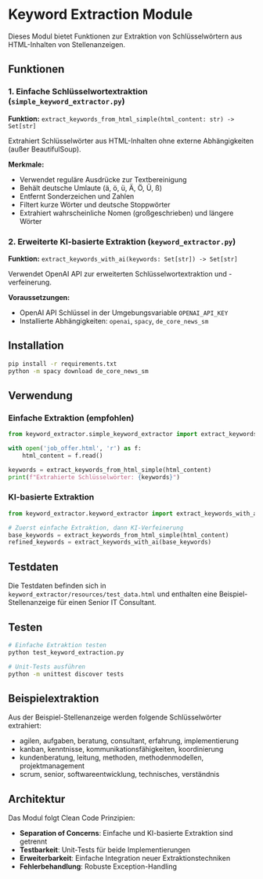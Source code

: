 # Keyword Extraction Module

Dieses Modul bietet Funktionen zur Extraktion von Schlüsselwörtern aus HTML-Inhalten von Stellenanzeigen.

## Funktionen

### 1. Einfache Schlüsselwortextraktion (`simple_keyword_extractor.py`)

**Funktion:** `extract_keywords_from_html_simple(html_content: str) -> Set[str]`

Extrahiert Schlüsselwörter aus HTML-Inhalten ohne externe Abhängigkeiten (außer BeautifulSoup).

**Merkmale:**
- Verwendet reguläre Ausdrücke zur Textbereinigung
- Behält deutsche Umlaute (ä, ö, ü, Ä, Ö, Ü, ß)
- Entfernt Sonderzeichen und Zahlen
- Filtert kurze Wörter und deutsche Stoppwörter
- Extrahiert wahrscheinliche Nomen (großgeschrieben) und längere Wörter

### 2. Erweiterte KI-basierte Extraktion (`keyword_extractor.py`)

**Funktion:** `extract_keywords_with_ai(keywords: Set[str]) -> Set[str]`

Verwendet OpenAI API zur erweiterten Schlüsselwortextraktion und -verfeinerung.

**Voraussetzungen:**
- OpenAI API Schlüssel in der Umgebungsvariable `OPENAI_API_KEY`
- Installierte Abhängigkeiten: `openai`, `spacy`, `de_core_news_sm`

## Installation

```bash
pip install -r requirements.txt
python -m spacy download de_core_news_sm
```

## Verwendung

### Einfache Extraktion (empfohlen)

```python
from keyword_extractor.simple_keyword_extractor import extract_keywords_from_html_simple

with open('job_offer.html', 'r') as f:
    html_content = f.read()

keywords = extract_keywords_from_html_simple(html_content)
print(f"Extrahierte Schlüsselwörter: {keywords}")
```

### KI-basierte Extraktion

```python
from keyword_extractor.keyword_extractor import extract_keywords_with_ai

# Zuerst einfache Extraktion, dann KI-Verfeinerung
base_keywords = extract_keywords_from_html_simple(html_content)
refined_keywords = extract_keywords_with_ai(base_keywords)
```

## Testdaten

Die Testdaten befinden sich in `keyword_extractor/resources/test_data.html` und enthalten eine Beispiel-Stellenanzeige für einen Senior IT Consultant.

## Testen

```bash
# Einfache Extraktion testen
python test_keyword_extraction.py

# Unit-Tests ausführen
python -m unittest discover tests
```

## Beispielextraktion

Aus der Beispiel-Stellenanzeige werden folgende Schlüsselwörter extrahiert:
- agilen, aufgaben, beratung, consultant, erfahrung, implementierung
- kanban, kenntnisse, kommunikationsfähigkeiten, koordinierung
- kundenberatung, leitung, methoden, methodenmodellen, projektmanagement
- scrum, senior, softwareentwicklung, technisches, verständnis

## Architektur

Das Modul folgt Clean Code Prinzipien:
- **Separation of Concerns**: Einfache und KI-basierte Extraktion sind getrennt
- **Testbarkeit**: Unit-Tests für beide Implementierungen
- **Erweiterbarkeit**: Einfache Integration neuer Extraktionstechniken
- **Fehlerbehandlung**: Robuste Exception-Handling
